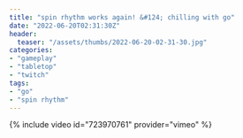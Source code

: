 ```yaml
---
title: "spin rhythm works again! &#124; chilling with go"
date: "2022-06-20T02:31:30Z"
header:
  teaser: "/assets/thumbs/2022-06-20-02-31-30.jpg"
categories:
- "gameplay"
- "tabletop"
- "twitch"
tags:
- "go"
- "spin rhythm"
---
```

{% include video id="723970761" provider="vimeo" %}
